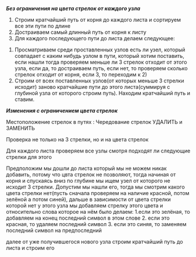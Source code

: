***Без ограничения на цвета стрелок от каждого узла***

1. Строим кратчайший путь от корня до каждого листа и сортируем все эти пути по длине
2. Достраиваем самый длинный путь от корня к листу 
3. Для каждого последующего пути до листа делаем следующее:

1) Просматриваем среди проставленных узлов есть ли узел, который совпадает с каким нибудь узлом в пути, который хотим поставить, если нашли тогда проверяем меньше ли 3 стрелок отходит от этого узла, если да, то достраиваем путь, если нет, то проверяем сколько стрелок отходит от корня, если 3, то переходим к 2)
2) Строим от всех поставленных узлов(от которых меньше 3 стрелки исходит) заново кратчайшие пути до этого листа(суммируя с глубиной узла от которого строим путь). Находим кратчайший путь и ставим.



***Изменения с ограничением цвета стрелок***

Местоположение стрелок в путях : Чередование стрелок УДАЛИТЬ и ЗАМЕНИТЬ

Проверка не только на 3 стрелки, но и на цвета стрелок

Для каждого листа проверяем все узлы смотря подходят ли следующие стрелки для этого 

Предположим мы дошли до листа который мы не можем никак добавить, потому что цвта стрелок не позволяют, тогда начиная от корня и спускаясь вниз по глубине мы ищем узел от которого не исходит 3 стрелки. Допустим мы нашли его, тогда мы смотрим какого цвета стрелки нет(пусть сначала проверяем на наличие красной, потом зелёной а потом синей), дальше в зависимости от цвета стрелки которой нет у этого узла мы добавляем стрелку этого цвета и относительно слова которое на нём было делаем:
1.если это зелёная, то добавляем на конец последний символ в этом слове
2. если это красная, то удаляем последний символ
3. если это синяя, то заменяем последний символ на предпоследний

далее от уже получившегося нового узла строим кратчайший путь до листа и строим его